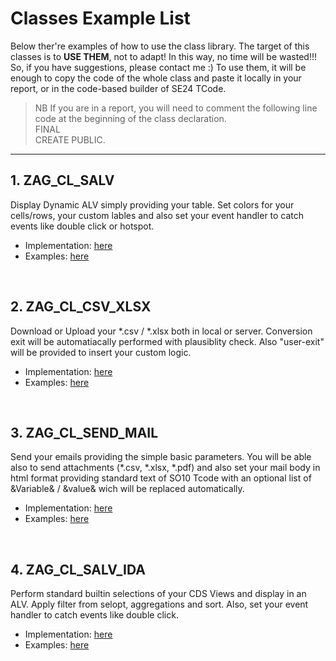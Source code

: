 # Classes Example List
Below ther're examples of how to use the class library.
The target of this classes is to **USE THEM**, not to adapt! 
In this way, no time will be wasted!!!\
So, if you have suggestions, please contact me :)
To use them, it will be enough to copy the code of the whole class
and paste it locally in your report, or in the code-based builder of SE24 TCode.
>NB If you are in a report, you will need to comment the following line code at the beginning of the class declaration.\
  FINAL\
  CREATE PUBLIC.

---

## 1. ZAG_CL_SALV
  Display Dynamic ALV simply providing your table. Set colors for your cells/rows, your custom lables and also set your event handler to catch events like double click or hotspot. 

  - Implementation: [here](https://github.com/avorio-dev/S4ZAG/blob/main/ZAG_CLASS/Implementations/ZAG_CL_SALV.abap)
  - Examples: [here](https://github.com/avorio-dev/S4ZAG/blob/main/ZAG_CLASS/Examples/ZAG_CL_SALV.md)

<br>


## 2. ZAG_CL_CSV_XLSX

  Download or Upload your *.csv / *.xlsx both in local or server. Conversion exit will be automatiacally performed with plausiblity check. Also "user-exit" will be provided to insert your custom logic.

  - Implementation: [here](https://github.com/avorio-dev/S4ZAG/blob/main/ZAG_CLASS/Implementations/ZAG_CL_CSV_XLSX.abap)
  - Examples: [here](https://github.com/avorio-dev/S4ZAG/blob/main/ZAG_CLASS/Examples/ZAG_CL_CSV_XLSX.md)

<br>


## 3. ZAG_CL_SEND_MAIL

  Send your emails providing the simple basic parameters. You will be able also to send attachments (*.csv, *.xlsx, *.pdf) and also set your mail body in html format providing standard text of SO10 Tcode with an optional list of &Variable& / &value& wich will be replaced automatically.

  - Implementation: [here](https://github.com/avorio-dev/S4ZAG/blob/main/ZAG_CLASS/Implementations/ZAG_CL_SEND_MAIL.abap)
  - Examples: [here](https://github.com/avorio-dev/S4ZAG/blob/main/ZAG_CLASS/Examples/ZAG_CL_SEND_MAIL.md)

<br>

## 4. ZAG_CL_SALV_IDA
  
  Perform standard builtin selections of your CDS Views and display in an ALV. Apply filter from selopt, aggregations and sort. Also, set your event handler to catch events like double click. 

  
  - Implementation: [here](https://github.com/avorio-dev/S4ZAG/blob/main/ZAG_CLASS/Implementations/ZAG_CL_SALV_IDA.abap)
  - Examples: [here](https://github.com/avorio-dev/S4ZAG/blob/main/ZAG_CLASS/Examples/ZAG_CL_SALV_IDA.md)

<br>







